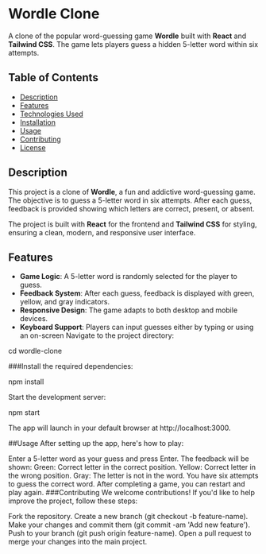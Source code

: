 # Wordle Clone

A clone of the popular word-guessing game **Wordle** built with **React** and **Tailwind CSS**. The game lets players guess a hidden 5-letter word within six attempts.

## Table of Contents
- [Description](#description)
- [Features](#features)
- [Technologies Used](#technologies-used)
- [Installation](#installation)
- [Usage](#usage)
- [Contributing](#contributing)
- [License](#license)

## Description

This project is a clone of **Wordle**, a fun and addictive word-guessing game. The objective is to guess a 5-letter word in six attempts. After each guess, feedback is provided showing which letters are correct, present, or absent.

The project is built with **React** for the frontend and **Tailwind CSS** for styling, ensuring a clean, modern, and responsive user interface.

## Features
- **Game Logic**: A 5-letter word is randomly selected for the player to guess.
- **Feedback System**: After each guess, feedback is displayed with green, yellow, and gray indicators.
- **Responsive Design**: The game adapts to both desktop and mobile devices.
- **Keyboard Support**: Players can input guesses either by typing or using an on-screen 
Navigate to the project directory:

cd wordle-clone

###Install the required dependencies:

npm install

Start the development server:

npm start

The app will launch in your default browser at http://localhost:3000.

##Usage
After setting up the app, here's how to play:

Enter a 5-letter word as your guess and press Enter.
The feedback will be shown:
Green: Correct letter in the correct position.
Yellow: Correct letter in the wrong position.
Gray: The letter is not in the word.
You have six attempts to guess the correct word.
After completing a game, you can restart and play again.
###Contributing
We welcome contributions! If you'd like to help improve the project, follow these steps:

Fork the repository.
Create a new branch (git checkout -b feature-name).
Make your changes and commit them (git commit -am 'Add new feature').
Push to your branch (git push origin feature-name).
Open a pull request to merge your changes into the main project.